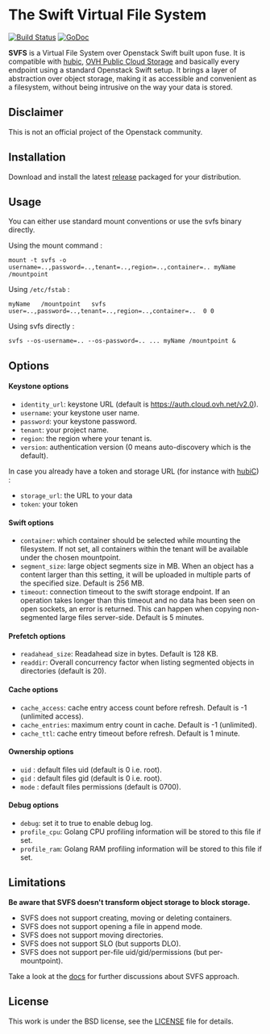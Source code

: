 # The Swift Virtual File System

[![Build Status](https://travis-ci.org/xlucas/svfs.svg?branch=master)](https://travis-ci.org/xlucas/svfs)
[![GoDoc](https://godoc.org/github.com/xlucas/svfs/svfs?status.svg)](https://godoc.org/github.com/xlucas/svfs/svfs)

**SVFS** is a Virtual File System over Openstack Swift built upon fuse. It is compatible with [hubic](https://hubic.com),
[OVH Public Cloud Storage](https://www.ovh.com/fr/cloud/storage/object-storage) and basically every endpoint using a standard Openstack Swift setup. It brings a layer of abstraction over object storage, making it as accessible and convenient as a filesystem, without being intrusive on the way your data is stored.

## Disclaimer
This is not an official project of the Openstack community.

## Installation

Download and install the latest [release](https://github.com/xlucas/svfs/releases) packaged for your distribution.

## Usage

You can either use standard mount conventions or use the svfs binary directly.

Using the mount command :
```
mount -t svfs -o username=..,password=..,tenant=..,region=..,container=.. myName /mountpoint
```

Using `/etc/fstab` :
```
myName   /mountpoint   svfs   user=..,password=..,tenant=..,region=..,container=..  0 0
```

Using svfs directly :

```
svfs --os-username=.. --os-password=.. ... myName /mountpoint &
```

## Options

#### Keystone options

* `identity_url`: keystone URL (default is https://auth.cloud.ovh.net/v2.0).
* `username`: your keystone user name.
* `password`: your keystone password.
* `tenant`: your project name.
* `region`: the region where your tenant is.
* `version`: authentication version (0 means auto-discovery which is the default).

In case you already have a token and storage URL (for instance with [hubiC](https://hubic.com)) :
* `storage_url`: the URL to your data
* `token`: your token

#### Swift options

* `container`: which container should be selected while mounting the filesystem. If not set,
all containers within the tenant will be available under the chosen mountpoint.
* `segment_size`: large object segments size in MB. When an object has a content larger than
this setting, it will be uploaded in multiple parts of the specified size. Default is 256 MB.
* `timeout`: connection timeout to the swift storage endpoint. If an operation takes longer
than this timeout and no data has been seen on open sockets, an error is returned. This can
happen when copying non-segmented large files server-side. Default is 5 minutes.

#### Prefetch options

* `readahead_size`: Readahead size in bytes. Default is 128 KB.
* `readdir`: Overall concurrency factor when listing segmented objects in directories (default is 20).

#### Cache options

* `cache_access`: cache entry access count before refresh. Default is -1 (unlimited access).
* `cache_entries`: maximum entry count in cache. Default is -1 (unlimited).
* `cache_ttl`: cache entry timeout before refresh. Default is 1 minute.

#### Ownership options
* `uid` : default files uid (default is 0 i.e. root).
* `gid` : default files gid (default is 0 i.e. root).
* `mode` : default files permissions (default is 0700).

#### Debug options

* `debug`: set it to true to enable debug log.
* `profile_cpu`: Golang CPU profiling information will be stored to this file if set.
* `profile_ram`: Golang RAM profiling information will be stored to this file if set.

## Limitations

**Be aware that SVFS doesn't transform object storage to block storage.**

* SVFS does not support creating, moving or deleting containers.
* SVFS does not support opening a file in append mode.
* SVFS does not support moving directories.
* SVFS does not support SLO (but supports DLO).
* SVFS does not support per-file uid/gid/permissions (but per-mountpoint).

Take a look at the [docs](docs) for further discussions about SVFS approach.

## License
This work is under the BSD license, see the [LICENSE](LICENSE) file for details.
